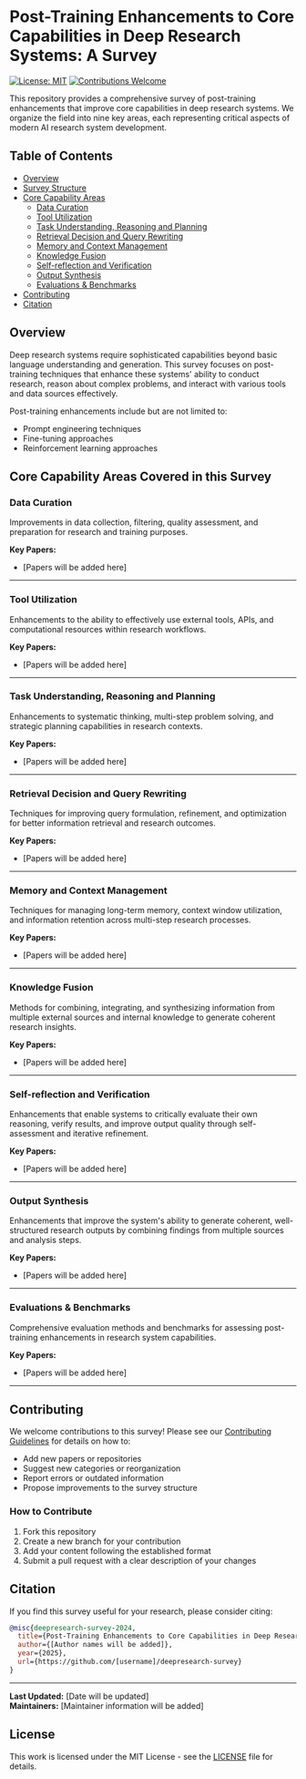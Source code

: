 # Post-Training Enhancements to Core Capabilities in Deep Research Systems: A Survey

[![License: MIT](https://img.shields.io/badge/License-MIT-yellow.svg)](https://opensource.org/licenses/MIT)
[![Contributions Welcome](https://img.shields.io/badge/contributions-welcome-brightgreen.svg?style=flat)](CONTRIBUTING.md)

This repository provides a comprehensive survey of post-training enhancements that improve core capabilities in deep research systems. We organize the field into nine key areas, each representing critical aspects of modern AI research system development.

## Table of Contents

- [Overview](#overview)
- [Survey Structure](#survey-structure)
- [Core Capability Areas](#core-capability-areas)
  - [Data Curation](#data-curation)
  - [Tool Utilization](#tool-utilization)
  - [Task Understanding, Reasoning and Planning](#task-understanding-reasoning-and-planning)
  - [Retrieval Decision and Query Rewriting](#retrieval-decision-and-query-rewriting)
  - [Memory and Context Management](#memory-and-context-management)
  - [Knowledge Fusion](#knowledge-fusion)
  - [Self-reflection and Verification](#self-reflection-and-verification)
  - [Output Synthesis](#output-synthesis)
  - [Evaluations & Benchmarks](#evaluations--benchmarks)
- [Contributing](#contributing)
- [Citation](#citation)

## Overview

Deep research systems require sophisticated capabilities beyond basic language understanding and generation. This survey focuses on post-training techniques that enhance these systems' ability to conduct research, reason about complex problems, and interact with various tools and data sources effectively.

Post-training enhancements include but are not limited to:
- Prompt engineering techniques
- Fine-tuning approaches
- Reinforcement learning approaches

## Core Capability Areas Covered in this Survey


### Data Curation

Improvements in data collection, filtering, quality assessment, and preparation for research and training purposes.

**Key Papers:**
- [Papers will be added here]

---

### Tool Utilization

Enhancements to the ability to effectively use external tools, APIs, and computational resources within research workflows.

**Key Papers:**
- [Papers will be added here]

---

### Task Understanding, Reasoning and Planning

Enhancements to systematic thinking, multi-step problem solving, and strategic planning capabilities in research contexts.

**Key Papers:**
- [Papers will be added here]

---

### Retrieval Decision and Query Rewriting

Techniques for improving query formulation, refinement, and optimization for better information retrieval and research outcomes.

**Key Papers:**
- [Papers will be added here]

---

### Memory and Context Management

Techniques for managing long-term memory, context window utilization, and information retention across multi-step research processes.

**Key Papers:**
- [Papers will be added here]

---

### Knowledge Fusion

Methods for combining, integrating, and synthesizing information from multiple external sources and internal knowledge to generate coherent research insights.

**Key Papers:**
- [Papers will be added here]

---

### Self-reflection and Verification

Enhancements that enable systems to critically evaluate their own reasoning, verify results, and improve output quality through self-assessment and iterative refinement.

**Key Papers:**
- [Papers will be added here]

---

### Output Synthesis

Enhancements that improve the system's ability to generate coherent, well-structured research outputs by combining findings from multiple sources and analysis steps.

**Key Papers:**
- [Papers will be added here]

---

### Evaluations & Benchmarks

Comprehensive evaluation methods and benchmarks for assessing post-training enhancements in research system capabilities.

**Key Papers:**
- [Papers will be added here]

---

## Contributing

We welcome contributions to this survey! Please see our [Contributing Guidelines](CONTRIBUTING.md) for details on how to:

- Add new papers or repositories
- Suggest new categories or reorganization
- Report errors or outdated information
- Propose improvements to the survey structure

### How to Contribute

1. Fork this repository
2. Create a new branch for your contribution
3. Add your content following the established format
4. Submit a pull request with a clear description of your changes

## Citation

If you find this survey useful for your research, please consider citing:

```bibtex
@misc{deepresearch-survey-2024,
  title={Post-Training Enhancements to Core Capabilities in Deep Research Systems: A Survey},
  author={[Author names will be added]},
  year={2025},
  url={https://github.com/[username]/deepresearch-survey}
}
```

---

**Last Updated:** [Date will be updated]  
**Maintainers:** [Maintainer information will be added]

## License

This work is licensed under the MIT License - see the [LICENSE](LICENSE) file for details.
